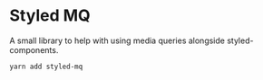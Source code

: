 # Styled MQ

A small library to help with using media queries alongside styled-components.

```
yarn add styled-mq
```